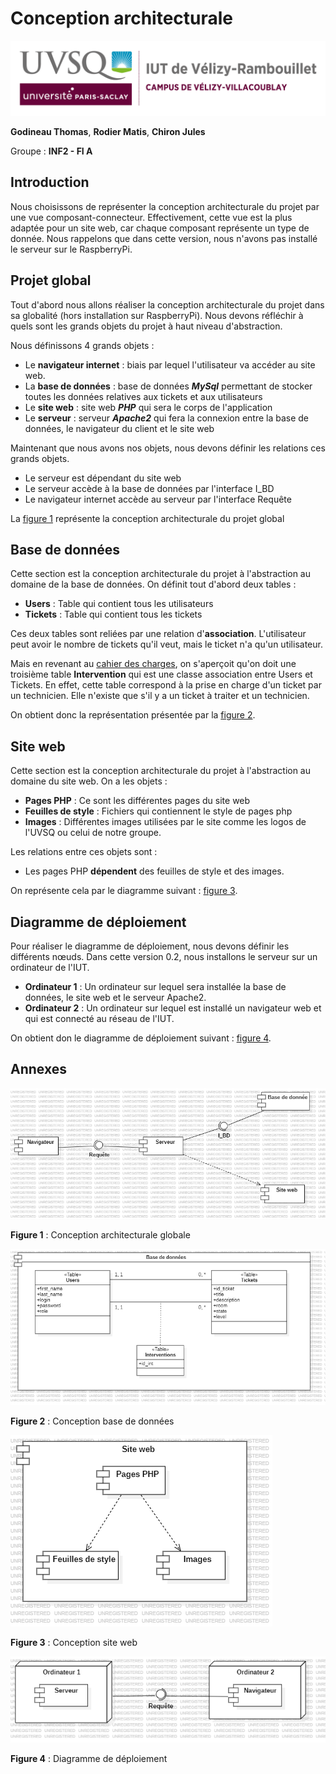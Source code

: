 # Conception architecturale

![logo_uvsq](../annexes/logo_uvsq.png)

**Godineau Thomas**, **Rodier Matis**, **Chiron Jules**

Groupe : **INF2 - FI A**

## Introduction

Nous choisissons de représenter la conception architecturale du projet par une vue composant-connecteur. Effectivement, cette vue est la plus adaptée pour un site web, car chaque composant représente un type de donnée. Nous rappelons que dans cette version, nous n'avons pas installé le serveur sur le RaspberryPi. 

## Projet global

Tout d'abord nous allons réaliser la conception architecturale du projet dans sa globalité (hors installation sur RaspberryPi). Nous devons réfléchir à quels sont les grands objets du projet à haut niveau d'abstraction.

Nous définissons 4 grands objets : 

- Le **navigateur internet** : biais par lequel l'utilisateur va accéder au site web.
- La **base de données** : base de données ***MySql*** permettant de stocker toutes les données relatives aux tickets et aux utilisateurs
- Le **site web** : site web ***PHP*** qui sera le corps de l'application
- Le **serveur** : serveur ***Apache2*** qui fera la connexion entre la base de données, le navigateur du client et le site web

Maintenant que nous avons nos objets, nous devons définir les relations ces grands objets.

- Le serveur est dépendant du site web
- Le serveur accède à la base de données par l'interface I_BD
- Le navigateur internet accède au serveur par l'interface Requête

La <a href='#figure1'>figure 1</a> représente la conception architecturale du projet global

## Base de données

Cette section est la conception architecturale du projet à l'abstraction au domaine de la base de données. On définit tout d'abord deux tables :

- **Users** : Table qui contient tous les utilisateurs
- **Tickets** : Table qui contient tous les tickets

Ces deux tables sont reliées par une relation d'**association**. L'utilisateur peut avoir le nombre de tickets qu'il veut, mais le ticket n'a qu'un utilisateur.

Mais en revenant au [cahier des charges](../Analyse/cahier_des_charges.md), on s'aperçoit qu'on doit une troisième table **Intervention** qui est une classe association entre Users et Tickets. En effet, cette table correspond à la prise en charge d'un ticket par un technicien. Elle n'existe que s'il y a un ticket à traiter et un technicien.

On obtient donc la représentation présentée par la <a href='#figure2'>figure 2</a>.

## Site web

Cette section est la conception architecturale du projet à l'abstraction au domaine du site web. On a les objets : 

- **Pages PHP** : Ce sont les différentes pages du site web
- **Feuilles de style** : Fichiers qui contiennent le style de pages php
- **Images** : Différentes images utilisées par le site comme les logos de l'UVSQ ou celui de notre groupe.

Les relations entre ces objets sont :

- Les pages PHP **dépendent** des feuilles de style et des images.

On représente cela par le diagramme suivant : <a href='#figure3'>figure 3</a>.

## Diagramme de déploiement

Pour réaliser le diagramme de déploiement, nous devons définir les différents nœuds. Dans cette version 0.2, nous installons le serveur sur un ordinateur de l'IUT.

- **Ordinateur 1** : Un ordinateur sur lequel sera installée la base de données, le site web et le serveur Apache2.
- **Ordinateur 2** : Un ordinateur sur lequel est installé un navigateur web et qui est connecté au réseau de l'IUT. 

On obtient don le diagramme de déploiement suivant : <a href='#figure4'>figure 4</a>.

## Annexes

<img alt="figure1" id="figure1" src="../annexes/figure_conception_globale.png">

**Figure 1** : Conception architecturale globale

<img alt="figure2" id="figure2" src="../annexes/figure_conception_bd.png">

**Figure 2** : Conception base de données

<img alt="figure3" id="figure3" src="../annexes/figure_conception_web.png">

**Figure 3** : Conception site web

<img alt="figure4" id="figure4" src="../annexes/figure_diagramme_deploiement.png">

**Figure 4** : Diagramme de déploiement
